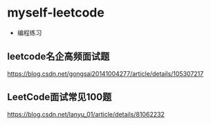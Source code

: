 # myself-leetcode
* 编程练习

## leetcode名企高频面试题 
 https://blog.csdn.net/gongsai20141004277/article/details/105307217
 
## LeetCode面试常见100题 
https://blog.csdn.net/lanyu_01/article/details/81062232  
